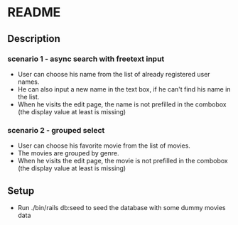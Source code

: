 # README

## Description
### scenario 1 - async search with freetext input

- User can choose his name from the list of already registered user names.
- He can also input a new name in the text box, if he can't find his name in the list.
- When he visits the edit page, the name is not prefilled in the combobox (the display value at least is missing)


### scenario 2 - grouped select

- User can choose his favorite movie from the list of movies.
- The movies are grouped by genre.
- When he visits the edit page, the movie is not prefilled in the combobox (the display value at least is missing)

## Setup
- Run ./bin/rails db:seed to seed the database with some dummy movies data
